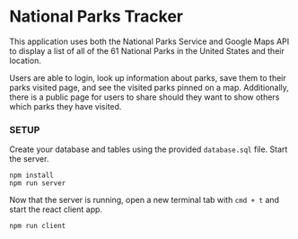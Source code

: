 # National Parks Tracker 
This application uses both the National Parks Service and Google Maps API to display a list of all of the 61 National Parks in the United States and their location. 

Users are able to login, look up information about parks, save them to their parks visited page, and see the visited parks pinned on a map. Additionally, there is a public page for users to share should they want to show others which parks they have visited. 

### SETUP

Create your database and tables using the provided `database.sql` file. Start the server.

```
npm install
npm run server
```

Now that the server is running, open a new terminal tab with `cmd + t` and start the react client app.

```
npm run client
```
